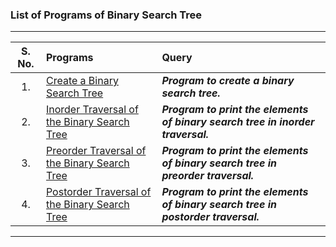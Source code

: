 ### List of Programs of Binary Search Tree

---
|  S. No.  |  Programs  |  Query  |
|  :--:  |  :--  |  :--  |
|  1.  |  [Create a Binary Search Tree](/Data%20Structure/Binary%20Search%20Tree/Programs/List/CreateBinarySearchTree.py)  |  ***Program to create a binary search tree.***  |
|  2.  |  [Inorder Traversal of the Binary Search Tree]()  |  ***Program to print the elements of binary search tree in inorder traversal.***  |
|  3.  |  [Preorder Traversal of the Binary Search Tree]()  |  ***Program to print the elements of binary search tree in preorder traversal.***  |
|  4.  |  [Postorder Traversal of the Binary Search Tree]()  |  ***Program to print the elements of binary search tree in postorder traversal.***  |
---

